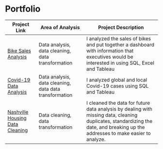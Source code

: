 # Portfolio


| Project Link | Area of Analysis | Project Description | 
|---|---|---|
| [Bike Sales Analysis](https://github.com/GabrielR422/Bike-Sales-Analysis) | Data analysis, data cleaning, data transformation | I analyzed the sales of bikes and put together a dashboard with information that executives would be interested in using SQL, Excel and Tableau |
| [Covid-19 Data Analysis](https://github.com/GabrielR422/Covid-19_Data_Analysis) | Data analysis, data cleaning, data data transformation | I analyzed global and local Covid-19 cases using SQL and Tableau |
| [Nashville Housing Data Cleaning](https://github.com/GabrielR422/Nashville-Housing-Data-Cleaning) | Data cleaning, data transformation | I cleaned the data for future data analysis by dealing with missing data, cleaning duplicates, standardizing the date, and breaking up the addresses to make easier to analyze.
